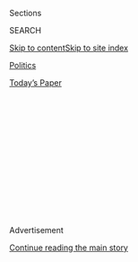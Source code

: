 <div id="app">

<div>

<div>

<div>

<div class="NYTAppHideMasthead css-1q2w90k e1suatyy0">

<div class="section css-ui9rw0 e1suatyy2">

<div class="css-eph4ug er09x8g0">

<div class="css-6n7j50">

</div>

<span class="css-1dv1kvn">Sections</span>

<div class="css-10488qs">

<span class="css-1dv1kvn">SEARCH</span>

</div>

[Skip to content](#site-content)[Skip to site
index](#site-index)

</div>

<div id="masthead-section-label" class="css-1wr3we4 eaxe0e00">

[Politics](https://www.nytimes3xbfgragh.onion/section/politics)

</div>

<div class="css-10698na e1huz5gh0">

</div>

</div>

<div id="masthead-bar-one" class="section hasLinks css-15hmgas e1csuq9d3">

<div class="css-uqyvli e1csuq9d0">

</div>

<div class="css-1uqjmks e1csuq9d1">

</div>

<div class="css-9e9ivx">

[](https://myaccount.nytimes3xbfgragh.onion/auth/login?response_type=cookie&client_id=vi)

</div>

<div class="css-1bvtpon e1csuq9d2">

[Today’s
Paper](https://www.nytimes3xbfgragh.onion/section/todayspaper)

</div>

</div>

</div>

</div>

<div data-aria-hidden="false">

<div id="site-content" data-role="main">

<div>

<div class="css-1aor85t" style="opacity:0.000000001;z-index:-1;visibility:hidden">

<div class="css-1hqnpie">

<div class="css-epjblv">

<span class="css-17xtcya">[Politics](/section/politics)</span><span class="css-x15j1o">|</span><span class="css-fwqvlz">Georgia
Havoc Raises New Doubts on Pricey Voting
Machines</span>

</div>

<div class="css-k008qs">

<div class="css-1iwv8en">

<span class="css-18z7m18"></span>

<div>

</div>

</div>

<span class="css-1n6z4y">https://nyti.ms/37oSO8N</span>

<div class="css-1705lsu">

<div class="css-4xjgmj">

<div class="css-4skfbu" data-role="toolbar" data-aria-label="Social Media Share buttons, Save button, and Comments Panel with current comment count" data-testid="share-tools">

  - 
  - 
  - 
  - 
    
    <div class="css-6n7j50">
    
    </div>

  - 

</div>

</div>

</div>

</div>

</div>

</div>

<div class="css-13pd83m">

</div>

<div id="top-wrapper" class="css-1sy8kpn">

<div id="top-slug" class="css-l9onyx">

Advertisement

</div>

[Continue reading the main
story](#after-top)

<div class="ad top-wrapper" style="text-align:center;height:100%;display:block;min-height:250px">

<div id="top" class="place-ad" data-position="top" data-size-key="top">

</div>

</div>

<div id="after-top">

</div>

</div>

<div id="sponsor-wrapper" class="css-1hyfx7x">

<div id="sponsor-slug" class="css-19vbshk">

Supported by

</div>

[Continue reading the main
story](#after-sponsor)

<div id="sponsor" class="ad sponsor-wrapper" style="text-align:center;height:100%;display:block">

</div>

<div id="after-sponsor">

</div>

</div>

<div class="css-1vkm6nb ehdk2mb0">

# Georgia Havoc Raises New Doubts on Pricey Voting Machines

</div>

<div class="css-79elbk" data-testid="photoviewer-wrapper">

<div class="css-z3e15g" data-testid="photoviewer-wrapper-hidden">

</div>

<div class="css-1a48zt4 ehw59r15" data-testid="photoviewer-children">

![<span class="css-16f3y1r e13ogyst0" data-aria-hidden="true">Poll
workers were unable to sync voting machines and had to hand out
provisional ballots on Tuesday at Coan Park Recreation Center in
Atlanta.</span><span class="css-cnj6d5 e1z0qqy90" itemprop="copyrightHolder"><span class="css-1ly73wi e1tej78p0">Credit...</span><span><span>Audra
Melton for The New York
Times</span></span></span>](https://static01.graylady3jvrrxbe.onion/images/2020/06/11/us/politics/11-georgia-machines/merlin_173379810_0599b5eb-4712-4c29-83f8-8e76acb6b71b-articleLarge.jpg?quality=75&auto=webp&disable=upscale)

</div>

</div>

<div class="css-xt80pu e12qa4dv0">

<div class="css-18e8msd">

<div class="css-vp77d3 epjyd6m0">

<div class="css-1baulvz">

By [<span class="css-1baulvz" itemprop="name">Nick
Corasaniti</span>](https://www.nytimes3xbfgragh.onion/by/nick-corasaniti)
and [<span class="css-1baulvz last-byline" itemprop="name">Stephanie
Saul</span>](https://www.nytimes3xbfgragh.onion/by/stephanie-saul)

</div>

</div>

  - 
    
    <div class="css-ld3wwf e16638kd2">
    
    June 11,
    2020
    
    </div>

  - 
    
    <div class="css-4xjgmj">
    
    <div class="css-d8bdto" data-role="toolbar" data-aria-label="Social Media Share buttons, Save button, and Comments Panel with current comment count" data-testid="share-tools">
    
      - 
      - 
      - 
      - 
        
        <div class="css-6n7j50">
        
        </div>
    
      - 
    
    </div>
    
    </div>

</div>

</div>

<div class="section meteredContent css-1r7ky0e" name="articleBody" itemprop="articleBody">

<div class="css-1fanzo5 StoryBodyCompanionColumn">

<div class="css-53u6y8">

As Georgia elections officials prepared to roll out an over $100 million
high-tech voting system last year, good-government groups, a federal
judge and election-security experts warned of its perils. The new
system, they argued, was too convoluted, too expensive, too big — and
was still insecure.

They said the state would regret purchasing the machines. On Tuesday,
that admonition appeared prescient.

A [cascade of
problems](https://www.nytimes3xbfgragh.onion/2020/06/10/us/politics/georgia-primary-election-voting.html)
caused block-long lines across Georgia, as primary voters stood for
hours while poll workers waited for equipment to be delivered or
struggled to activate the system’s components. Locations ran out of
provisional ballots. Many people, seeing no possible option to exercise
their right to vote, simply left the lines.

With partisans on both sides hurling blame for the meltdown, elections
experts said there were too many moving parts to place the onus for
Georgia’s election chaos on any single one.

</div>

</div>

<div class="css-1fanzo5 StoryBodyCompanionColumn">

<div class="css-53u6y8">

“The problem seems to have been a perfect storm (overused metaphor, but
apt here) of new equipment, hasty training and a crush of tasks
associated with both getting the mail ballots out the door and processed
AND with running an in-person voting operation,” Charles Stewart III, a
political scientist at the Massachusetts Institute of Technology, wrote
in an email.

Even so, in an election year in which the coronavirus pandemic and an
extremely polarized political arena are testing the very act of voting
as perhaps never before, all of those factors coalesced in a voting
system — essentially a series of interlocking digital devices — that
some experts have described as dizzying in its complexity.

Warnings, and problems, notwithstanding, a number of jurisdictions have
recently embraced such systems, drawn by the allure of an expensive
shiny new toy.

In Georgia, the system’s purchase was authorized by the State
Legislature in 2019 amid heavy lobbying by several vendors, including
the winning bidder, Dominion Voting Systems, a Colorado-based company
that is one of the nation’s largest suppliers of election systems.
Georgia had been under pressure to replace its older election machines
since 2017, even before widespread claims of voter suppression emerged
in the 2018 governor’s race.

Criticisms of the systems are not unique to Dominion’s, but are aimed at
the entire class of touch-screen systems known as “new generation
ballot-marking devices,” which are produced by several vendors.

</div>

</div>

<div class="css-1fanzo5 StoryBodyCompanionColumn">

<div class="css-53u6y8">

In some cases on Tuesday, the new machines required too much extra power
for aging polling locations, blowing fuses and never powering on. In
others, workers who were still being trained just days before the
election struggled with setup. Some polling places never even received
the machines until the morning of the election.

Jonathan Banes, who served as a precinct captain at Cross Keys High
School in suburban DeKalb County, outside Atlanta, said the voting
machines failed to work as workers tried to boot them up beginning at
5:30 a.m. Poll workers ultimately had to call in a technician to fix
them.

“I still don’t know what it was, whether it was the PIN authorization,
the physical card itself which is inserted into the machine to access
the admin portal to manage the functions of the device, or what,” Mr.
Banes said. The technician who came to the school fixed the problem but
never explained what the problem was, he said.

Mr. Banes, who is 29, was operating with only four poll workers but
should have had a dozen — many of the older workers feared contracting
Covid-19 — and only two of those who came had been trained, he said.

The training in February “was more of an introductory course, if you can
call it that,” he said. “We didn’t go into troubleshoot scenarios or how
to deal with technical issues like this or have scenarios where voters
cast ballots.” An online refresher training was held several weeks ago,
he said.

</div>

</div>

<div class="css-79elbk" data-testid="photoviewer-wrapper">

<div class="css-z3e15g" data-testid="photoviewer-wrapper-hidden">

</div>

<div class="css-1a48zt4 ehw59r15" data-testid="photoviewer-children">

![<span class="css-16f3y1r e13ogyst0" data-aria-hidden="true">Voters
waited for hours to vote at Fulton County’s Park Tavern precinct in
Atlanta on
Tuesday.</span><span class="css-cnj6d5 e1z0qqy90" itemprop="copyrightHolder"><span class="css-1ly73wi e1tej78p0">Credit...</span><span>Erik
S Lesser/EPA, via
Shutterstock</span></span>](https://static01.graylady3jvrrxbe.onion/images/2020/06/11/us/politics/11-georgia-machines1/merlin_173370702_2a424dac-54df-4cb8-af67-2fc9232cccdc-articleLarge.jpg?quality=75&auto=webp&disable=upscale)

</div>

</div>

<div class="css-1fanzo5 StoryBodyCompanionColumn">

<div class="css-53u6y8">

The electronic poll books, also new, were plagued by freezing software
and user error.

Kay Stimson, the director of government relations for Dominion, said the
company would be doing a “deep dive” into what happened, but maintained
that the issues did not involve equipment problems on a large scale.

</div>

</div>

<div class="css-1fanzo5 StoryBodyCompanionColumn">

<div class="css-53u6y8">

Ms. Stimson said the company had to replace only 20 components for about
30,000 machines. “That’s a very low number for a statewide voting system
rollout across 159 counties,” she said.

Many of the problems, she said, involved difficulties activating voter
verification cards — which are inserted into the machines to start
voting.

The potential for problems with the new system was somewhat well known
from the state’s small-scale test in the 2019 elections, when a
[software glitch in the electronic poll
books](https://www.ajc.com/news/state--regional-govt--politics/problem-with-new-election-equipment-delays-voting-georgia-counties/vxltEshk0grck0uJiWA5RM/)
caused delays in most of the six counties where the test took place.

“A lot of people saw this coming, this meltdown, months in advance,”
said Andrew Appel, a computer scientist at Princeton who studies voting
machines.

Calling it “way too complex,” Marilyn Marks, the executive director of
the Coalition for Good Governance, which had argued for a slower rollout
of the equipment, described the technology as a “Rube Goldberg
contraption with way more components than are needed.”

The promise of the new system, in part, was that it would be able to
provide a variety of customized options — ballots in different
languages, audio ballots for the visually impaired and the like. Yet it
has not only proved hard to use in the early going; it is also something
of a long and winding digital road to the same end as the old
hand-marking systems — a marked ballot fed into a scanner.

In the new systems, voters begin the process by checking in at an
electronic poll book, maintained on a digital tablet. There, the voter
verification card with a microchip in it is programmed with the voter’s
information. The card is then brought over to a big touch-screen tablet
and inserted into a reader to display the voter’s ballot. After making
the selections on the touch screen, the voter clicks “print ballot.”
Then the paper receipt is brought over to the digital scanner, where the
voter drops it off.

</div>

</div>

<div class="css-1fanzo5 StoryBodyCompanionColumn">

<div class="css-53u6y8">

“There are a lot more things that can go wrong,” Dr. Appel said. “Even
if you’re computer savvy, think of how many devices are involved.”

A federal judge presiding over 2017 litigation about Georgia’s voting
machines, Amy Totenberg, had ruled that the state’s old system was
grossly outdated. But last August she expressed concern that the state
would not be able to put the new system in place this year, calling it a
“mammoth undertaking.”

Among groups that warned against the new system were the right-leaning
good government group FreedomWorks and the bipartisan National Election
Defense Coalition.

In a joint
[letter](https://www.electiondefense.org/lettersafecommission) to
Georgia lawmakers in December 2018, the organizations predicted long
lines at polling places, saying the systems “amount to nothing more than
a boondoggle for the vendors and an enormous waste of taxpayers’
dollars.”

Not only is the system more complex than those using hand-marked
ballots, it costs far more.

Some experts point to benefits in the systems.

“I’m not against hand-marked paper ballots, but I think one of the
things that’s missing from this conversation is that there are very
valid reasons to come down on the side of ballot-marking devices,” said
David Becker, the executive director of the Center for Election
Innovation and Research, a nonprofit in Washington. He pointed to their
usefulness for people with disabilities — the machines can play audio of
the voting choices for visually impaired voters, for example.

The machines can also tailor ballots on the touch screens for voters
from various precincts, negating the need for printing multiple ballots
for local elections.

</div>

</div>

<div class="css-1fanzo5 StoryBodyCompanionColumn">

<div class="css-53u6y8">

In comments this week, Georgia’s secretary of state, Brad Raffensperger,
whose office was in charge of the procurement, blamed poor preparation
at the county level for most of the
problems.

</div>

</div>

<div class="css-79elbk" data-testid="photoviewer-wrapper">

<div class="css-z3e15g" data-testid="photoviewer-wrapper-hidden">

</div>

<div class="css-1a48zt4 ehw59r15" data-testid="photoviewer-children">

<div class="css-1xdhyk6 erfvjey0">

<span class="css-1ly73wi e1tej78p0">Image</span>

<div class="css-zjzyr8">

<div data-testid="lazyimage-container" style="height:257.77777777777777px">

</div>

</div>

</div>

<span class="css-16f3y1r e13ogyst0" data-aria-hidden="true">Georgia’s
secretary of state, Brad Raffensperger, blamed poor preparation at the
county level for most of Tuesday’s election
problems.</span><span class="css-cnj6d5 e1z0qqy90" itemprop="copyrightHolder"><span class="css-1ly73wi e1tej78p0">Credit...</span><span>Alyssa
Pointer/Atlanta Journal-Constitution, via Associated Press</span></span>

</div>

</div>

<div class="css-1fanzo5 StoryBodyCompanionColumn">

<div class="css-53u6y8">

Dominion Voting Systems is considered one of the “big three” in election
equipment manufacturing. The company makes a range of devices that are
used in states and counties around the country.

Dominion’s Democracy 5.5 system, the one used in Georgia, was approved
by the National Elections Assistance Commission in 2018. The next year,
it [failed certification in
Texas](https://www.sos.texas.gov/elections/forms/sysexam/oct2019-hurley.pdf).

While some Democrats in the Georgia Legislature had opposed the purchase
of this type of system, there is some evidence that heavy lobbying and
sales tactics have played a role in their adoption in Georgia and
elsewhere.

“The companies are pushing these because they make more money on them,”
Dr. Appel said.

Georgia records list eight registered lobbyists for Dominion.

One of them is Lewis Abit Massey, a former Georgia secretary of state
who once ran for governor. Another, Jared Thomas, once served as chief
of staff for Brian Kemp, the current governor.

</div>

</div>

<div class="css-1fanzo5 StoryBodyCompanionColumn">

<div class="css-53u6y8">

Ms. Stimson denied that her company’s marketing was overly aggressive,
adding that it had hired lobbyists in Georgia to ensure a fair process.
“Our marketing budget is quite low,” she said.

Another major vendor that competed for the contract was Election Systems
& Software, the biggest of the election equipment companies. It employed
so many Georgia power brokers that the connections merited a
[graphic](https://fairfight.com/brian-kemp-web-of-voter-suppression-and-ess-influence/)
on a site operated by Fair Fight, the voting rights organization formed
by Stacey Abrams, who narrowly lost the 2018 election for governor.

The “ballot marking” systems in other states have caused problems in
elections for the past few years, often from a combination of user
error, lack of training, infrastructure challenges and the occasional
software issue.

Multiple counties in Pennsylvania, including Philadelphia, rolled out a
similar machine in the 2019 off-year elections. Called the ExpressVote
XL, it was manufactured by Election Systems & Software.

The initial rollout in 2019 proved problematic. In Northhampton County,
an election for a local judge [returned faulty
results](https://www.nytimes3xbfgragh.onion/2019/11/30/us/politics/pennsylvania-voting-machines.html),
with the Democratic candidate receiving just 164 votes out of 55,000
ballots. Voters also complained of extremely glitchy touch screens.

An investigation by the county found that the errors “were the result of
a human error in formatting the ballot,” and that the touch-screen
issues were because “some machines had been configured improperly at the
factory prior to delivery to Northampton County.”

In Philadelphia, election officials reported performance issues with
machines in more than 40 percent of locations in 2019, according [to a
report by
Reuters](https://in.reuters.com/article/usa-election-pennsylvania-machines/exclusive-philadelphias-new-voting-machines-under-scrutiny-in-tuesdays-elections-idINKBN2382D2).

</div>

</div>

<div class="css-1fanzo5 StoryBodyCompanionColumn">

<div class="css-53u6y8">

Katina Granger, a spokeswoman for Election Systems & Software, pointed
to the successful 2019 election in Delaware using the company’s
ExpressVote XL technology and denied there had been widespread problems
in Pennsylvania.

Georgia’s decision to adopt the technology in 2019 and roll it out this
year was such a bold plan that it warranted a write-up in November in
the trade journal [Government
Technology](https://www.govtech.com/security/Georgia-Hopes-New-Voting-System-Will-Protect-2020-Elections.html),
which said the “swift transition had raised eyebrows.” The publication
quoted a Colorado elections official who marveled at the state’s speed
in adopting the new system.

Like Princeton’s Dr. Appel, Duncan Buell, a professor of computer
science at the University of South Carolina, argued for the hand-marked
ballots.

“If you look at this as a system analysis problem, all of this argues
that you want the system to be as simple as possible,” Dr. Buell said.
“Things are going to go wrong.”

</div>

</div>

</div>

<div>

</div>

<div>

</div>

<div>

</div>

<div>

<div id="bottom-wrapper" class="css-1ede5it">

<div id="bottom-slug" class="css-l9onyx">

Advertisement

</div>

[Continue reading the main
story](#after-bottom)

<div id="bottom" class="ad bottom-wrapper" style="text-align:center;height:100%;display:block;min-height:90px">

</div>

<div id="after-bottom">

</div>

</div>

</div>

</div>

</div>

## Site Index

<div>

</div>

## Site Information Navigation

  - [© <span>2020</span> <span>The New York Times
    Company</span>](https://help.nytimes3xbfgragh.onion/hc/en-us/articles/115014792127-Copyright-notice)

<!-- end list -->

  - [NYTCo](https://www.nytco.com/)
  - [Contact
    Us](https://help.nytimes3xbfgragh.onion/hc/en-us/articles/115015385887-Contact-Us)
  - [Work with us](https://www.nytco.com/careers/)
  - [Advertise](https://nytmediakit.com/)
  - [T Brand Studio](http://www.tbrandstudio.com/)
  - [Your Ad
    Choices](https://www.nytimes3xbfgragh.onion/privacy/cookie-policy#how-do-i-manage-trackers)
  - [Privacy](https://www.nytimes3xbfgragh.onion/privacy)
  - [Terms of
    Service](https://help.nytimes3xbfgragh.onion/hc/en-us/articles/115014893428-Terms-of-service)
  - [Terms of
    Sale](https://help.nytimes3xbfgragh.onion/hc/en-us/articles/115014893968-Terms-of-sale)
  - [Site
    Map](https://spiderbites.nytimes3xbfgragh.onion)
  - [Help](https://help.nytimes3xbfgragh.onion/hc/en-us)
  - [Subscriptions](https://www.nytimes3xbfgragh.onion/subscription?campaignId=37WXW)

</div>

</div>

</div>

</div>

